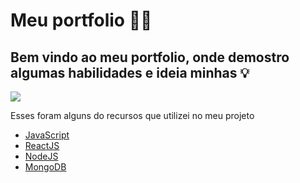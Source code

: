 # Meu portfolio  👨‍💻 

## Bem vindo ao meu portfolio, onde demostro algumas habilidades e ideia minhas 💡

<img src="https://img.shields.io/static/v1?label=React/NodeJS&message=Victor Gabriel&color=22223B&style=for-the-badge&logo=ghost"/>

Esses foram alguns do recursos que utilizei no meu projeto

* [JavaScript]([[https://www.w3schools.com/html/](https://pt-br.reactjs.org)](https://developer.mozilla.org/pt-BR/docs/Web/JavaScript))
* [ReactJS]([https://www.w3schools.com/html/](https://pt-br.reactjs.org))
* [NodeJS]([https://developer.mozilla.org/pt-BR/docs/Web/CSS])
* [MongoDB](https://www.mongodb.com)
